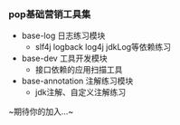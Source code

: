 ### pop基础营销工具集

- base-log 日志练习模块
    - slf4j logback log4j jdkLog等依赖练习  
- base-dev 工具开发模块
    - 接口依赖的应用扫描工具  
- base-annotation 注解练习模块
    - jdk注解、自定义注解练习  



 ~期待你的加入...~ 